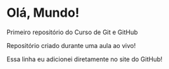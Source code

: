 # Olá, Mundo!
 Primeiro repositório do Curso de Git e GitHub

 Repositório criado durante uma aula ao vivo!

 Essa linha eu adicionei diretamente no site do GitHub!
